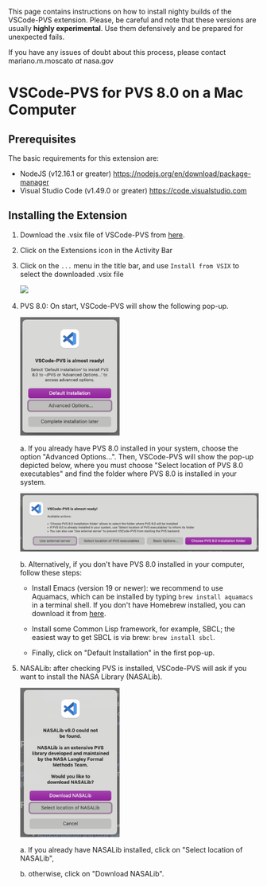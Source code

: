 This page contains instructions on how to install nighty builds of the VSCode-PVS extension.
Please, be careful and note that these versions are usually **highly experimental**.
Use them defensively and be prepared for unexpected fails.

If you have any issues of doubt about this process, please contact mariano.m.moscato _at_ nasa.gov

# VSCode-PVS for PVS 8.0 on a Mac Computer

## Prerequisites

The basic requirements for this extension are:
* NodeJS (v12.16.1 or greater) https://nodejs.org/en/download/package-manager
* Visual Studio Code (v1.49.0 or greater) https://code.visualstudio.com

## Installing the Extension

1. Download the .vsix file of VSCode-PVS from [here](./).
2. Click on the Extensions icon in the Activity Bar
3. Click on the `...` menu in the title bar, and use `Install from VSIX` to select the downloaded .vsix file

    <img src="https://github.com/nasa/vscode-pvs/raw/master/vscode-pvs/screenshots/how-to-install-vscode-pvs.gif" width="600">

4. PVS 8.0: On start, VSCode-PVS will show the following pop-up.

   <img src="../vscode-pvs/screenshots/vscode-pvs-installer-basic-options.png" width="200">
 
   a. If you already have PVS 8.0 installed in your system, choose the option "Advanced Options...". Then, VSCode-PVS will show the pop-up depicted below, where you must choose "Select location of PVS 8.0 executables" and find the folder where PVS 8.0 is installed in your system.

   <img src="../vscode-pvs/screenshots/vscode-pvs-installer-advanced-options.png"  width="600">

   b. Alternatively, if you don't have PVS 8.0 installed in your computer, follow these steps:

      * Install Emacs (version 19 or newer): we recommend to use Aquamacs, which can be installed by typing `brew install aquamacs` in a terminal shell. If you don't have Homebrew installed, you can download it from [here](https://brew.sh/).

      * Install some Common Lisp framework, for example, SBCL; the easiest way to get SBCL is via brew: `brew install sbcl`.
      
      * Finally, click on "Default Installation" in the first pop-up.

5. NASALib: after checking PVS is installed, VSCode-PVS will ask if you want to install the NASA Library (NASALib).

   <img src="../vscode-pvs/screenshots/vscode-pvs-installer-download-nasalib.png"  width="200">

   a. If you already have NASALib installed, click on "Select location of NASALib",

   b. otherwise, click on "Download NASALib".
